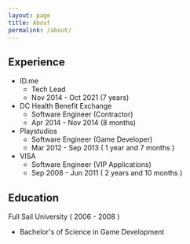 ```yaml
---
layout: page
title: About
permalink: /about/
---
```


## Experience
- ID.me 
  - Tech Lead 
  - Nov 2014 - Oct 2021 (7 years)
- DC Health Benefit Exchange
  - Software Engineer (Contractor)
  - Apr 2014 - Nov 2014 (8 months)
- Playstudios
  - Software Engineer (Game Developer)
  - Mar 2012 - Sep 2013 ( 1 year and 7 months )
- VISA
  - Software Engineer (VIP Applications)
  - Sep 2008 - Jun 2011 ( 2 years and 10 months )


## Education
Full Sail University ( 2006 - 2008 )
- Bachelor's of Science in Game Development